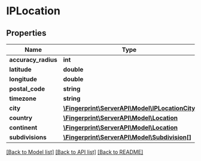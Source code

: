 # IPLocation

## Properties
Name | Type | Description | Notes
------------ | ------------- | ------------- | -------------
**accuracy_radius** | **int** |  | 
**latitude** | **double** |  | 
**longitude** | **double** |  | 
**postal_code** | **string** |  | [optional] 
**timezone** | **string** |  | 
**city** | [**\Fingerprint\ServerAPI\Model\IPLocationCity**](IPLocationCity.md) |  | [optional] 
**country** | [**\Fingerprint\ServerAPI\Model\Location**](Location.md) |  | 
**continent** | [**\Fingerprint\ServerAPI\Model\Location**](Location.md) |  | 
**subdivisions** | [**\Fingerprint\ServerAPI\Model\Subdivision[]**](Subdivision.md) |  | [optional] 

[[Back to Model list]](../../README.md#documentation-for-models) [[Back to API list]](../../README.md#documentation-for-api-endpoints) [[Back to README]](../../README.md)

